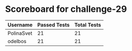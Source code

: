 # Scoreboard for challenge-29
| Username   | Passed Tests | Total Tests |
|------------|--------------|-------------|
| PolinaSvet | 21 | 21 |
| odelbos | 21 | 21 |
